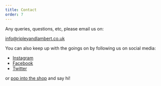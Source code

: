 ```yaml
---
title: Contact
order: 7
---
```


Any queries, questions, etc, please email us on:

<info@ripleyandlambert.co.uk>

You can also keep up with the goings on by following us on social media:

- [Instagram](https://instagram.com/ripleyandlambert)
- [Facebook](https://facebook.com/ripleyandlambert)
- [Twitter](https://twitter.com/ripandlamb)

or [pop into the shop]({{site.baseurl}}/find.html) and say hi!